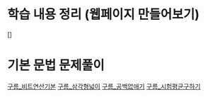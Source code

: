 # 학습 내용 정리 (웹페이지 만들어보기)
[]

# 기본 문법 문제풀이
[구름_비트연산기본](../algorithm/구름_비트연산기본.md)
[구름_삼각형넓이](../algorithm/구름_삼각형넓이.md)
[구름_공백없애기](../algorithm/구름_공백없애기.md)
[구름_시험평균구하기](../algorithm/구름_시험평균구하기.md)

